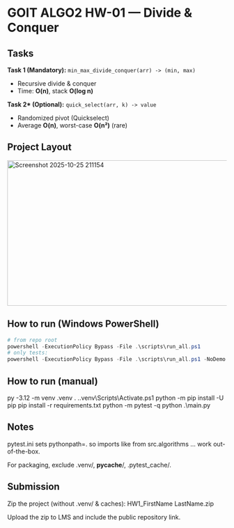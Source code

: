 # GOIT ALGO2 HW-01 — Divide & Conquer

## Tasks

**Task 1 (Mandatory):** `min_max_divide_conquer(arr) -> (min, max)`

- Recursive divide & conquer
- Time: **O(n)**, stack **O(log n)**

**Task 2\* (Optional):** `quick_select(arr, k) -> value`

- Randomized pivot (Quickselect)
- Average **O(n)**, worst-case **O(n²)** (rare)

## Project Layout

<img width="683" height="334" alt="Screenshot 2025-10-25 211154" src="https://github.com/user-attachments/assets/ae1875fa-8bd2-497a-bbd7-8de2c1902408" />



## How to run (Windows PowerShell)

```powershell
# from repo root
powershell -ExecutionPolicy Bypass -File .\scripts\run_all.ps1
# only tests:
powershell -ExecutionPolicy Bypass -File .\scripts\run_all.ps1 -NoDemo
```

## How to run (manual)

py -3.12 -m venv .venv
. .\.venv\Scripts\Activate.ps1
python -m pip install -U pip
pip install -r requirements.txt
python -m pytest -q
python .\main.py

## Notes

pytest.ini sets pythonpath=. so imports like from src.algorithms ... work out-of-the-box.

For packaging, exclude .venv/, **pycache**/, .pytest_cache/.

## Submission

Zip the project (without .venv/ & caches): HW1_FirstName LastName.zip

Upload the zip to LMS and include the public repository link.



